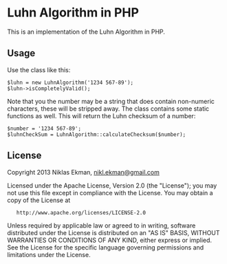 # Luhn Algorithm in PHP
This is an implementation of the Luhn Algorithm in PHP.

## Usage
Use the class like this:

	$luhn = new LuhnAlgorithm('1234 567-89');
	$luhn->isCompletelyValid();

Note that you the number may be a string that does contain non-numeric characters,
these will be stripped away.
The class contains some static functions as well. This will return the Luhn
checksum of a number:

	$number = '1234 567-89';
	$luhnCheckSum = LuhnAlgorithm::calculateChecksum($number);


## License
Copyright 2013 Niklas Ekman, nikl.ekman@gmail.com

   Licensed under the Apache License, Version 2.0 (the "License");
   you may not use this file except in compliance with the License.
   You may obtain a copy of the License at

       http://www.apache.org/licenses/LICENSE-2.0

   Unless required by applicable law or agreed to in writing, software
   distributed under the License is distributed on an "AS IS" BASIS,
   WITHOUT WARRANTIES OR CONDITIONS OF ANY KIND, either express or implied.
   See the License for the specific language governing permissions and
   limitations under the License.